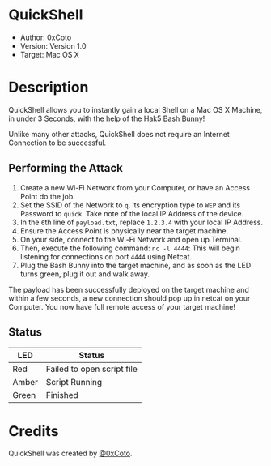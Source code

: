 # QuickShell
* Author: 0xCoto
* Version: Version 1.0
* Target: Mac OS X

# Description
QuickShell allows you to instantly gain a local Shell on a Mac OS X Machine, in under 3 Seconds, with the help of the Hak5 [Bash Bunny](https://hakshop.com/products/bash-bunny)!

Unlike many other attacks, QuickShell does not require an Internet Connection to be successful.

## Performing the Attack
1. Create a new Wi-Fi Network from your Computer, or have an Access Point do the job.
2. Set the SSID of the Network to `q`, its encryption type to `WEP` and its Password to `quick`. Take note of the local IP Address of the device.
3. In the `6`th line of `payload.txt`, replace `1.2.3.4` with your local IP Address.
4. Ensure the Access Point is physically near the target machine.
5. On your side, connect to the Wi-Fi Network and open up Terminal.
6. Then, execute the following command: `nc -l 4444`: This will begin listening for connections on port `4444` using Netcat.
7. Plug the Bash Bunny into the target machine, and as soon as the LED turns green, plug it out and walk away.

The payload has been successfully deployed on the target machine and within a few seconds, a new connection should pop up in netcat on your Computer. You now have full remote access of your target machine!

## Status
| LED              | Status                                |
| ---------------- | ------------------------------------- |
| Red              | Failed to open script file            |
| Amber            | Script Running                        |
| Green            | Finished                              |

# Credits
QuickShell was created by [@0xCoto](https://github.com/0xCoto).
